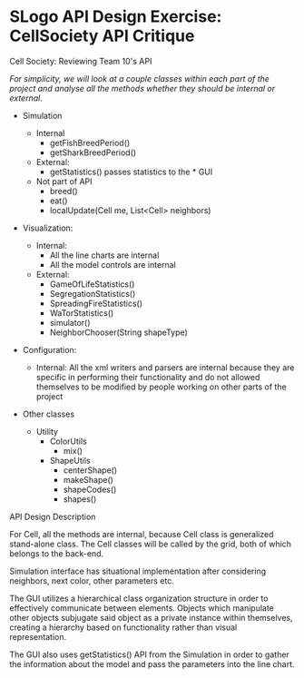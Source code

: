 SLogo API Design Exercise: CellSociety API Critique
===
Cell Society: Reviewing Team 10's API

_For simplicity, we will look at a couple classes within each part of the project and analyse all the methods whether they should be internal or external._

* Simulation
    * Internal
        * getFishBreedPeriod()
        * getSharkBreedPeriod()
    * External:
        * getStatistics() passes statistics to the * GUI
    * Not part of API
        * breed()
        * eat()
        * localUpdate(Cell<Integer> me, List<Cell<Integer>> neighbors) 

* Visualization:
    * Internal:
        * All the line charts are internal
        * All the model controls are internal
    * External:
        * GameOfLifeStatistics() 
        * SegregationStatistics() 
        * SpreadingFireStatistics() 
        * WaTorStatistics()
        * simulator() 
        * NeighborChooser(String shapeType) 

* Configuration: 
    * Internal: All the xml writers and parsers are internal because they are specific in performing their functionality and do not allowed themselves to be modified by people working on other parts of the project

* Other classes
    * Utility
        * ColorUtils
            * mix()
        * ShapeUtils
            * centerShape()
            * makeShape()
            * shapeCodes()
            * shapes()

API Design Description

For Cell, all the methods are internal, because Cell class is generalized stand-alone class. The Cell classes will be called by the grid, both of which belongs to the back-end.

Simulation interface has situational implementation after considering neighbors, next color, other parameters etc.

The GUI utilizes a hierarchical class organization structure in order to effectively communicate between elements. Objects which manipulate other objects subjugate said object as a private instance within themselves, creating a hierarchy based on functionality rather than visual representation.

The GUI also uses getStatistics() API from the Simulation in order to gather the information about the model and pass the parameters into the line chart.